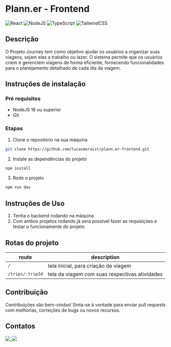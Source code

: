 # Plann.er - Frontend
![React](https://img.shields.io/badge/react-%2320232a.svg?style=for-the-badge&logo=react&logoColor=%2361DAFB)
![NodeJS](https://img.shields.io/badge/node.js-6DA55F?style=for-the-badge&logo=node.js&logoColor=white)
![TypeScript](https://img.shields.io/badge/typescript-%23007ACC.svg?style=for-the-badge&logo=typescript&logoColor=white)
![TailwindCSS](https://img.shields.io/badge/tailwindcss-%2338B2AC.svg?style=for-the-badge&logo=tailwind-css&logoColor=white)

## Descrição
O Projeto Journey tem como objetivo ajudar os usuários a organizar suas viagens, sejam elas a trabalho ou lazer. O sistema permite que os usuários criem e gerenciem viagens de forma eficiente, fornecendo funcionalidades para o planejamento detalhado de cada dia da viagem.

## Instruções de instalação
### Pré requisitos
- NodeJS 18 ou superior
- Git

### Etapas
1. Clone o repositório na sua máquina
```bash
git clone https://github.com/lucasmoraist/plann.er-frontend.git
```
2. Instale as dependências do projeto  
```bash
npm install
```
3. Rode o projeto
```bash
npm run dev
```

## Instruções de Uso
1. Tenha o backend rodando na máquina
1. Com ambos projetos rodando já será possível fazer as requisições e testar o funcionamente do projeto

## Rotas do projeto
| route               | description                                          
|----------------------|-----------------------------------------------------
| <kbd>/</kbd>     | tela inicial, para criação de viagem
| <kbd>/trips/:tripId</kbd>     | tela da viagem com suas respectivas atividades

## Contribuição
Contribuições são bem-vindas! Sinta-se à vontade para enviar pull requests com melhorias, correções de bugs ou novos recursos.

## Contatos
<a href = "mailto:luksmnt1101@gmail.com">
  <img src="https://img.shields.io/badge/-Gmail-%23333?style=for-the-badge&logo=gmail&logoColor=white" target="_blank">
</a>
<a href="https://www.linkedin.com/in/lucas-morais-152672219/" target="_blank">
  <img src="https://img.shields.io/badge/-LinkedIn-%230077B5?style=for-the-badge&logo=linkedin&logoColor=white" target="_blank">
</a>
